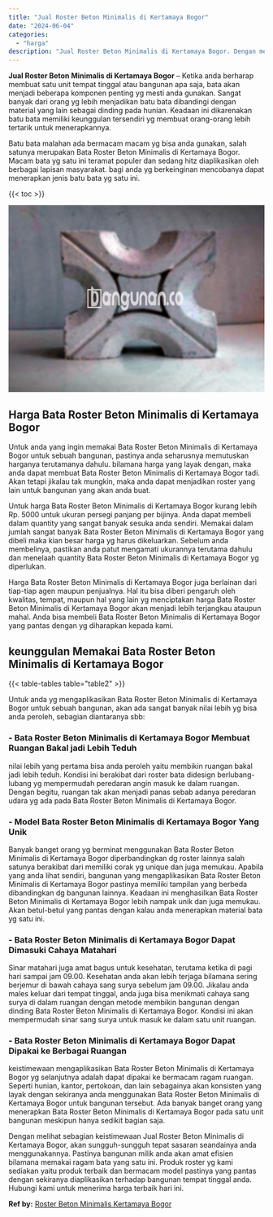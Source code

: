 ```yaml
---
title: "Jual Roster Beton Minimalis di Kertamaya Bogor"
date: "2024-06-04"
categories: 
  - "harga"
description: "Jual Roster Beton Minimalis di Kertamaya Bogor. Dengan melihat sebagian keistimewaan Jual Roster Beton Minimalis di Kertamaya Bogor, akan sungguh-sungguh tep..."
---
```


**Jual Roster Beton Minimalis di Kertamaya Bogor** – Ketika anda berharap membuat satu unit tempat tinggal atau bangunan apa saja, bata akan menjadi beberapa komponen penting yg mesti anda gunakan. Sangat banyak dari orang yg lebih menjadikan batu bata dibandingi dengan material yang lain sebagai dinding pada hunian. Keadaan ini dikarenakan batu bata memiliki keunggulan tersendiri yg membuat orang-orang lebih tertarik untuk menerapkannya.

Batu bata malahan ada bermacam macam yg bisa anda gunakan, salah satunya merupakan Bata Roster Beton Minimalis di Kertamaya Bogor. Macam bata yg satu ini teramat populer dan sedang hitz diaplikasikan oleh berbagai lapisan masyarakat. bagi anda yg berkeinginan mencobanya dapat menerapkan jenis batu bata yg satu ini.

{{< toc >}}

![Jual Roster Beton Minimalis di Kertamaya Bogor](/images/bata-roster-minimalis-15.png)

## Harga Bata Roster Beton Minimalis di Kertamaya Bogor

Untuk anda yang ingin memakai Bata Roster Beton Minimalis di Kertamaya Bogor untuk sebuah bangunan, pastinya anda seharusnya memutuskan harganya terutamanya dahulu. bilamana harga yang layak dengan, maka anda dapat membuat Bata Roster Beton Minimalis di Kertamaya Bogor tadi. Akan tetapi jikalau tak mungkin, maka anda dapat menjadikan roster yang lain untuk bangunan yang akan anda buat.

Untuk harga Bata Roster Beton Minimalis di Kertamaya Bogor kurang lebih Rp. 5000 untuk ukuran persegi panjang per bijinya. Anda dapat membeli dalam quantity yang sangat banyak sesuka anda sendiri. Memakai dalam jumlah sangat banyak Bata Roster Beton Minimalis di Kertamaya Bogor yang dibeli maka kian besar harga yg harus dikeluarkan. Sebelum anda membelinya, pastikan anda patut mengamati ukurannya terutama dahulu dan menelaah quantity Bata Roster Beton Minimalis di Kertamaya Bogor yg diperlukan.

Harga Bata Roster Beton Minimalis di Kertamaya Bogor juga berlainan dari tiap-tiap agen maupun penjualnya. Hal itu bisa diberi pengaruh oleh kwalitas, tempat, maupun hal yang lain yg menciptakan harga Bata Roster Beton Minimalis di Kertamaya Bogor akan menjadi lebih terjangkau ataupun mahal. Anda bisa membeli Bata Roster Beton Minimalis di Kertamaya Bogor yang pantas dengan yg diharapkan kepada kami.

## keunggulan Memakai Bata Roster Beton Minimalis di Kertamaya Bogor

{{< table-tables table="table2" >}}

Untuk anda yg mengaplikasikan Bata Roster Beton Minimalis di Kertamaya Bogor untuk sebuah bangunan, akan ada sangat banyak nilai lebih yg bisa anda peroleh, sebagian diantaranya sbb:

### \- Bata Roster Beton Minimalis di Kertamaya Bogor Membuat Ruangan Bakal jadi Lebih Teduh

nilai lebih yang pertama bisa anda peroleh yaitu membikin ruangan bakal jadi lebih teduh. Kondisi ini berakibat dari roster bata didesign berlubang-lubang yg mempermudah peredaran angin masuk ke dalam ruangan. Dengan begitu, ruangan tak akan menjadi panas sebab adanya peredaran udara yg ada pada Bata Roster Beton Minimalis di Kertamaya Bogor.

### \- Model Bata Roster Beton Minimalis di Kertamaya Bogor Yang Unik

Banyak banget orang yg berminat menggunakan Bata Roster Beton Minimalis di Kertamaya Bogor diperbandingkan dg roster lainnya salah satunya berakibat dari memiliki corak yg unique dan juga memukau. Apabila yang anda lihat sendiri, bangunan yang mengaplikasikan Bata Roster Beton Minimalis di Kertamaya Bogor pastinya memiliki tampilan yang berbeda dibandingkan dg bangunan lainnya. Keadaan ini menghasilkan Bata Roster Beton Minimalis di Kertamaya Bogor lebih nampak unik dan juga memukau. Akan betul-betul yang pantas dengan kalau anda menerapkan material bata yg satu ini.

### \- Bata Roster Beton Minimalis di Kertamaya Bogor Dapat Dimasuki Cahaya Matahari

Sinar matahari juga amat bagus untuk kesehatan, terutama ketika di pagi hari sampai jam 09.00. Kesehatan anda akan lebih terjaga bilamana sering berjemur di bawah cahaya sang surya sebelum jam 09.00. Jikalau anda males keluar dari tempat tinggal, anda juga bisa menikmati cahaya sang surya di dalam ruangan dengan metode membikin bangunan dengan dinding Bata Roster Beton Minimalis di Kertamaya Bogor. Kondisi ini akan mempermudah sinar sang surya untuk masuk ke dalam satu unit ruangan.

### \- Bata Roster Beton Minimalis di Kertamaya Bogor Dapat Dipakai ke Berbagai Ruangan

keistimewaan mengaplikasikan Bata Roster Beton Minimalis di Kertamaya Bogor yg selanjutnya adalah dapat dipakai ke bermacam ragam ruangan. Seperti hunian, kantor, pertokoan, dan lain sebagainya akan konsisten yang layak dengan sekiranya anda menggunakan Bata Roster Beton Minimalis di Kertamaya Bogor untuk bangunan tersebut. Ada banyak banget orang yang menerapkan Bata Roster Beton Minimalis di Kertamaya Bogor pada satu unit bangunan meskipun hanya sedikit bagian saja.

Dengan melihat sebagian keistimewaan Jual Roster Beton Minimalis di Kertamaya Bogor, akan sungguh-sungguh tepat sasaran seandainya anda menggunakannya. Pastinya bangunan milik anda akan amat efisien bilamana memakai ragam bata yang satu ini. Produk roster yg kami sediakan yaitu produk terbaik dan bermacam model pastinya yang pantas dengan sekiranya diaplikasikan terhadap bangunan tempat tinggal anda. Hubungi kami untuk menerima harga terbaik hari ini.

**Ref by:** [Roster Beton Minimalis Kertamaya Bogor](https://id.wikipedia.org/wiki/Roster)
